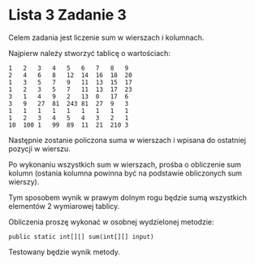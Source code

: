 # Lista 3 Zadanie 3

Celem zadania jest liczenie sum w wierszach i kolumnach.

Najpierw należy stworzyć tablicę o wartościach:

```
1   2   3   4   5   6   7   8   9
2   4   6   8   12  14  16  18  20
1   3   5   7   9   11  13  15  17
1   2   3   5   7   11  13  17  23
3   1   4   9   2   13  0   17  6
3   9   27  81  243 81  27  9   3
1   1   1   1   1   1   1   1   1
1   2   3   4   5   4   3   2   1
10  100 1   99  89  11  21  210 3       
```

Następnie zostanie policzona suma w wierszach i wpisana do ostatniej pozycji w wierszu.

Po wykonaniu wszystkich sum w wierszach, prośba o obliczenie sum kolumn (ostania kolumna powinna być na podstawie obliczonych sum wierszy).

Tym sposobem wynik w prawym dolnym rogu będzie sumą wszystkich elementów 2 wymiarowej tablicy.

Obliczenia proszę wykonać w osobnej wydzielonej metodzie:

```
public static int[][] sum(int[][] input)
```

Testowany będzie wynik metody.
